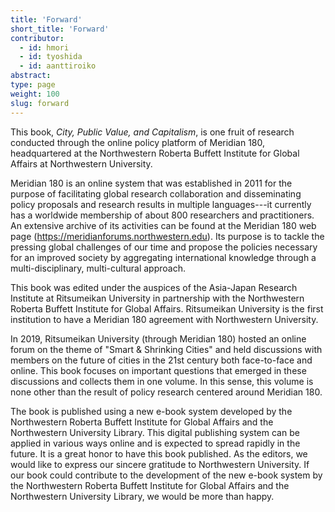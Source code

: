 ```yaml
---
title: 'Forward'
short_title: 'Forward'
contributor:
  - id: hmori
  - id: tyoshida
  - id: aanttiroiko
abstract:
type: page
weight: 100
slug: forward
---
```


This book, *City, Public Value, and Capitalism*, is one fruit of research conducted through the online policy platform of Meridian 180, headquartered at the Northwestern Roberta Buffett Institute for Global Affairs at Northwestern University.

Meridian 180 is an online system that was established in 2011 for the purpose of facilitating global research collaboration and disseminating policy proposals and research results in multiple languages---it currently has a worldwide membership of about 800 researchers and practitioners. An extensive archive of its activities can be found at the Meridian 180 web page (https://meridianforums.northwestern.edu). Its purpose is to tackle the pressing global challenges of our time and propose the policies necessary for an improved society by aggregating international knowledge through a multi-disciplinary, multi-cultural approach.

This book was edited under the auspices of the Asia-Japan Research Institute at Ritsumeikan University in partnership with the Northwestern Roberta Buffett Institute for Global Affairs. Ritsumeikan University is the first institution to have a Meridian 180 agreement with Northwestern University.

In 2019, Ritsumeikan University (through Meridian 180) hosted an online forum on the theme of \"Smart & Shrinking Cities\" and held discussions with members on the future of cities in the 21st century both face-to-face and online. This book focuses on important questions that emerged in these discussions and collects them in one volume. In this sense, this volume is none other than the result of policy research centered around Meridian 180.

The book is published using a new e-book system developed by the Northwestern Roberta Buffett Institute for Global Affairs and the Northwestern University Library. This digital publishing system can be applied in various ways online and is expected to spread rapidly in the future. It is a great honor to have this book published. As the editors, we would like to express our sincere gratitude to Northwestern University. If our book could contribute to the development of the new e-book system by the Northwestern Roberta Buffett Institute for Global Affairs and the Northwestern University Library, we would be more than happy.